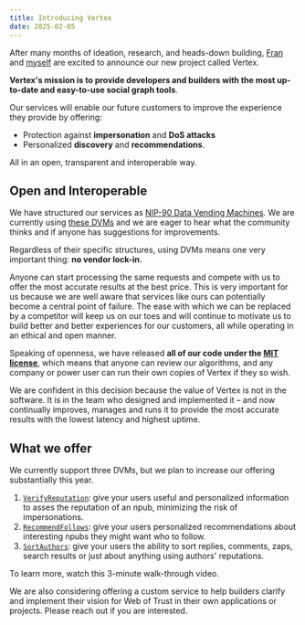 ```yaml
---
title: Introducing Vertex
date: 2025-02-05
---
```


After many months of ideation, research, and heads-down building, [Fran](https://njump.me/npub1wf4pufsucer5va8g9p0rj5dnhvfeh6d8w0g6eayaep5dhps6rsgs43dgh9) and [myself](https://njump.me/npub176p7sup477k5738qhxx0hk2n0cty2k5je5uvalzvkvwmw4tltmeqw7vgup) are excited to announce our new project called Vertex.

**Vertex's mission is to provide developers and builders with the most up-to-date and easy-to-use social graph tools**.

Our services will enable our future customers to improve the experience they provide by offering:
- Protection against **impersonation** and **DoS attacks**
- Personalized **discovery** and **recommendations**.

All in an open, transparent and interoperable way.

## Open and Interoperable

We have structured our services as [NIP-90 Data Vending Machines](https://github.com/nostr-protocol/nips/blob/master/90.md). We are currently using [these DVMs](/docs/nips) and we are eager to hear what the community thinks and if anyone has suggestions for improvements.

Regardless of their specific structures, using DVMs means one very important thing: **no vendor lock-in**.

Anyone can start processing the same requests and compete with us to offer the most accurate results at the best price. This is very important for us because we are well aware that services like ours can potentially become a central point of failure. The ease with which we can be replaced by a competitor will keep us on our toes and will continue to motivate us to build better and better experiences for our customers, all while operating in an ethical and open manner.

Speaking of openness, we have released **all of our code under the [MIT license](https://spdx.org/licenses/MIT.html)**, which means that anyone can review our algorithms, and any company or power user can run their own copies of Vertex if they so wish.

We are confident in this decision because the value of Vertex is not in the software. It is in the team who designed and implemented it – and now continually improves, manages and runs it to provide the most accurate results with the lowest latency and highest uptime.

## What we offer

We currently support three DVMs, but we plan to increase our offering substantially this year.

1. [`VerifyReputation`](/docs/nips/verify-reputation-dvm/): give your users useful and personalized information to asses the reputation of an npub, minimizing the risk of impersonations.
2. [`RecommendFollows`](/docs/nips/recommend-follows-dvm/): give your users personalized recommendations about interesting npubs they might want who to follow.
3. [`SortAuthors`](/docs/nips/sort-authors-dvm/): give your users the ability to sort replies, comments, zaps, search results or just about anything using authors' reputations.

To learn more, watch this 3-minute walk-through video.

We are also considering offering a custom service to help builders clarify and implement their vision for Web of Trust in their own applications or projects. Please reach out if you are interested.